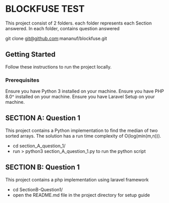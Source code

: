 # BLOCKFUSE TEST

This project consist of 2 folders. each folder represents each Section answered.
In each folder, contains question answered

git clone git@github.com:mananuf/blockfuse.git

## Getting Started

Follow these instructions to run the project locally.

### Prerequisites

Ensure you have Python 3 installed on your machine.
Ensure you have PHP 8.0^ installed on your machine.
Ensure you have Laravel Setup on your machine.

## SECTION A: Question 1

This project contains a Python implementation to find the median of two sorted arrays. The solution has a run time complexity of O(log(min(m,n))).
- cd section_A_question_1/
- run > python3 section_A_question_1.py to run the python script

## SECTION B: Question 1

This project contains a php implementation using laravel framework
- cd SectionB-Question1/
- open the README.md file in the project directory for setup guide
